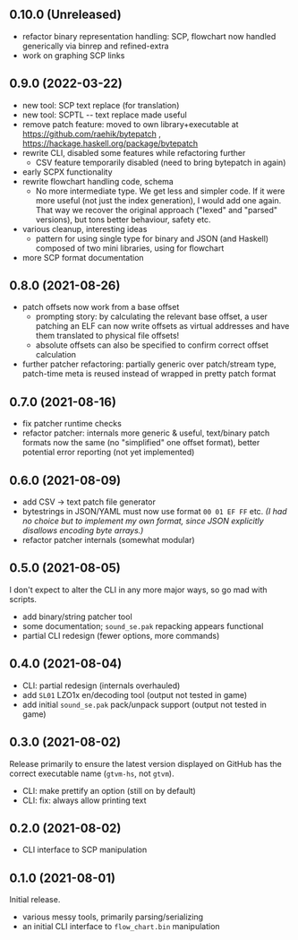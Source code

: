 ## 0.10.0 (Unreleased)
  * refactor binary representation handling: SCP, flowchart now handled
    generically via binrep and refined-extra
  * work on graphing SCP links

## 0.9.0 (2022-03-22)
  * new tool: SCP text replace (for translation)
  * new tool: SCPTL -- text replace made useful
  * remove patch feature: moved to own library+executable at
    https://github.com/raehik/bytepatch ,
    https://hackage.haskell.org/package/bytepatch
  * rewrite CLI, disabled some features while refactoring further
    * CSV feature temporarily disabled (need to bring bytepatch in again)
  * early SCPX functionality
  * rewrite flowchart handling code, schema
    * No more intermediate type. We get less and simpler code. If it were more
      useful (not just the index generation), I would add one again. That way
      we recover the original approach ("lexed" and "parsed" versions), but tons
      better behaviour, safety etc.
  * various cleanup, interesting ideas
    * pattern for using single type for binary and JSON (and Haskell) composed
      of two mini libraries, using for flowchart
  * more SCP format documentation

## 0.8.0 (2021-08-26)
  * patch offsets now work from a base offset
    * prompting story: by calculating the relevant base offset, a user patching
      an ELF can now write offsets as virtual addresses and have them translated
      to physical file offsets!
    * absolute offsets can also be specified to confirm correct offset
      calculation
  * further patcher refactoring: partially generic over patch/stream type,
    patch-time meta is reused instead of wrapped in pretty patch format

## 0.7.0 (2021-08-16)
  * fix patcher runtime checks
  * refactor patcher: internals more generic & useful, text/binary patch formats
    now the same (no "simplified" one offset format), better potential error
    reporting (not yet implemented)

## 0.6.0 (2021-08-09)
  * add CSV -> text patch file generator
  * bytestrings in JSON/YAML must now use format `00 01 EF FF` etc.
    *(I had no choice but to implement my own format, since JSON explicitly
    disallows encoding byte arrays.)*
  * refactor patcher internals (somewhat modular)

## 0.5.0 (2021-08-05)
I don't expect to alter the CLI in any more major ways, so go mad with scripts.

  * add binary/string patcher tool
  * some documentation; `sound_se.pak` repacking appears functional
  * partial CLI redesign (fewer options, more commands)

## 0.4.0 (2021-08-04)
  * CLI: partial redesign (internals overhauled)
  * add `SL01` LZO1x en/decoding tool (output not tested in game)
  * add initial `sound_se.pak` pack/unpack support (output not tested in game)

## 0.3.0 (2021-08-02)
Release primarily to ensure the latest version displayed on GitHub has the
correct executable name (`gtvm-hs`, not `gtvm`).

  * CLI: make prettify an option (still on by default)
  * CLI: fix: always allow printing text

## 0.2.0 (2021-08-02)
  * CLI interface to SCP manipulation

## 0.1.0 (2021-08-01)
Initial release.

  * various messy tools, primarily parsing/serializing
  * an initial CLI interface to `flow_chart.bin` manipulation
